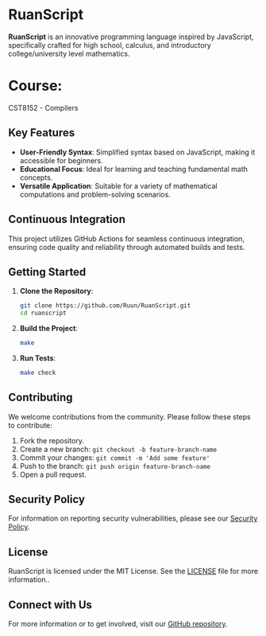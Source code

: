 # RuanScript

**RuanScript** is an innovative programming language inspired by JavaScript, specifically crafted for high school, calculus, and introductory college/university level mathematics. 

# Course:
CST8152 - Compilers

## Key Features

- **User-Friendly Syntax**: Simplified syntax based on JavaScript, making it accessible for beginners.
- **Educational Focus**: Ideal for learning and teaching fundamental math concepts.
- **Versatile Application**: Suitable for a variety of mathematical computations and problem-solving scenarios.

## Continuous Integration

This project utilizes GitHub Actions for seamless continuous integration, ensuring code quality and reliability through automated builds and tests.

## Getting Started

1. **Clone the Repository**:
    ```sh
    git clone https://github.com/Ruun/RuanScript.git
    cd ruanscript
    ```

2. **Build the Project**:
    ```sh
    make
    ```

3. **Run Tests**:
    ```sh
    make check
    ```

## Contributing

We welcome contributions from the community. Please follow these steps to contribute:

1. Fork the repository.
2. Create a new branch: `git checkout -b feature-branch-name`
3. Commit your changes: `git commit -m 'Add some feature'`
4. Push to the branch: `git push origin feature-branch-name`
5. Open a pull request.

## Security Policy

For information on reporting security vulnerabilities, please see our [Security Policy](./SECURITY.md).


## License

RuanScript is licensed under the MIT License. See the [LICENSE](LICENSE) file for more information..

## Connect with Us

For more information or to get involved, visit our [GitHub repository](https://github.com/Ruun).

